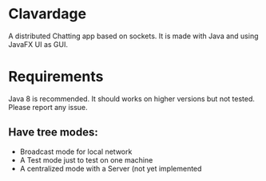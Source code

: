 # Clavardage

A distributed Chatting app based on sockets. It is made with Java and using JavaFX UI as GUI.

# Requirements
Java 8 is recommended. It should works on higher versions but not tested.
Please report any issue.

## Have tree modes:

+ Broadcast mode for local network
+ A Test mode just to test on one machine
+ A centralized mode with a Server (not yet implemented
